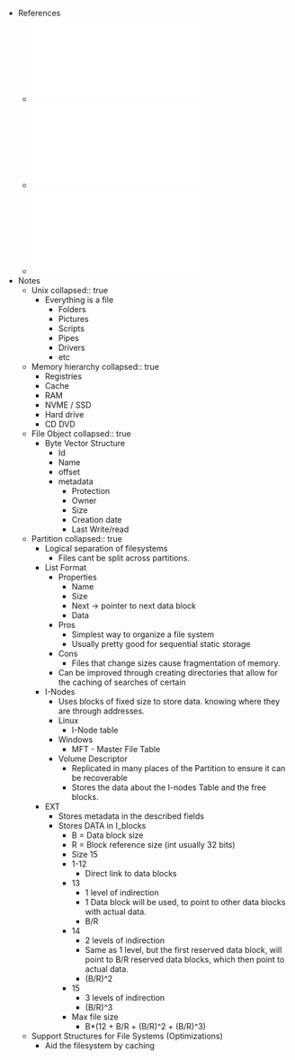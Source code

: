 - References
	- ![SF 1 - Sistema de ficheiros - visao global.pdf](../assets/SF_1_-_Sistema_de_ficheiros_-_visao_global_1737551226977_0.pdf)
	- ![21 - Sistemas de ficheiros - Estruturas em disco.pdf](../assets/21_-_Sistemas_de_ficheiros_-_Estruturas_em_disco_1737551243673_0.pdf)
	- ![22 - Sistemas de ficheiros - Estruturas em memoria.pdf](../assets/22_-_Sistemas_de_ficheiros_-_Estruturas_em_memoria_1737551249259_0.pdf)
- Notes
	- Unix
	  collapsed:: true
		- Everything is a file
			- Folders
			- Pictures
			- Scripts
			- Pipes
			- Drivers
			- etc
	- Memory hierarchy
	  collapsed:: true
		- Registries
		- Cache
		- RAM
		- NVME / SSD
		- Hard drive
		- CD DVD
	- File Object
	  collapsed:: true
		- Byte Vector Structure
			- Id
			- Name
			- offset
			- metadata
				- Protection
				- Owner
				- Size
				- Creation date
				- Last Write/read
	- Partition
	  collapsed:: true
		- Logical separation of filesystems
			- Files cant be split across partitions.
		- List Format
			- Properties
				- Name
				- Size
				- Next -> pointer to next data block
				- Data
			- Pros
				- Simplest way to organize a file system
				- Usually pretty good for sequential static storage
			- Cons
				- Files that change sizes cause fragmentation of memory.
			- Can be improved through creating directories that allow for the caching of searches of certain
		- I-Nodes
			- Uses blocks of fixed size to store data. knowing where they are through addresses.
			- Linux
				- I-Node table
			- Windows
				- MFT - Master File Table
			- Volume Descriptor
				- Replicated in many places of the Partition to ensure it can be recoverable
				- Stores the data about the I-nodes Table and the free blocks.
		- EXT
			- Stores metadata in the described fields
			- Stores DATA in I_blocks
				- B = Data block size
				- R = Block reference size (int usually 32 bits)
				- Size 15
				- 1-12
					- Direct link to data blocks
				- 13
					- 1 level of indirection
					- 1 Data block will be used, to point to other data blocks with actual data.
					- B/R
				- 14
					- 2 levels of indirection
					- Same as 1 level, but the first reserved data block, will point to B/R reserved data blocks, which then point to actual data.
					- (B/R)^2
				- 15
					- 3 levels of indirection
					- (B/R)^3
				- Max file size
					- B*(12 + B/R + (B/R)^2 + (B/R)^3)
	- Support Structures for File Systems (Optimizations)
		- Aid the filesystem by caching